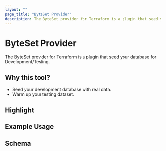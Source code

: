 ```yaml
---
layout: ""
page_title: "ByteSet Provider"
description: The ByteSet provider for Terraform is a plugin that seed your database for Development/Testing.
---
```


# ByteSet Provider

The ByteSet provider for Terraform is a plugin that seed your database for Development/Testing.

## Why this tool?

- Seed your development database with real data.
- Warm up your testing dataset.

## Highlight


## Example Usage


<!-- schema generated by tfplugindocs -->
## Schema